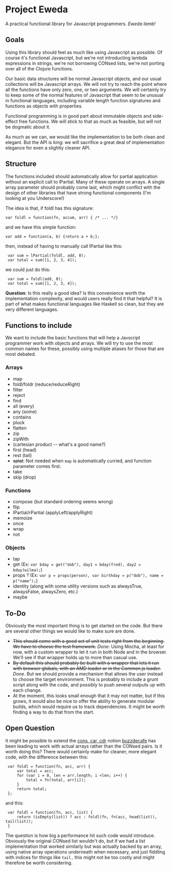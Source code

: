 Project Eweda
=============

A practical functional library for Javascript programmers.  _Eweda lamb!_



Goals
-----

Using this library should feel as much like using Javascript as possible.  Of course it's functional Javascript, but
we're not introducting lambda expressions in strings, we're not borrowing CONsed lists, we're not porting over all of
the Clojure functions.

Our basic data structures will be normal Javascript objects, and our usual collections will be Javascript arrays.  We
will not try to reach the point where all the functions have only zero, one, or two arguments.  We will certainly try
to keep some of the normal features of Javascript that seem to be unusual in functional languages, including variable
length function signatures and functions as objects with properties.

Functional programming is in good part about immutable objects and side-effect free functions.  We will stick to that
as much as feasible, but will not be dogmatic about it.

As much as we can, we would like the implementation to be both clean and elegant.  But the API is king: we will
sacrifice a great deal of implementation elegance for even a slightly cleaner API.


Structure
---------

The functions included should automatically allow for partial application without an explicit call to lPartial.  Many of
these operate on arrays.  A single array parameter should probably come last, which might conflict with the design of
other libraries that have strong functional components (I'm looking at you Underscore!)

The idea is that, if foldl has this signature:

    var foldl = function(fn, accum, arr) { /* ... */}

and we have this simple function:

    var add = function(a, b) {return a + b;};

then, instead of having to manually call lPartial like this:

     var sum = lPartial(foldl, add, 0);
     var total = sum([1, 2, 3, 4]);

we could just do this:

     var sum = foldl(add, 0);
     var total = sum([1, 2, 3, 4]);

**Question**: Is this really a good idea?  Is this convenience worth the implementation complexity, and would users
really find it that helpful?  It is part of what makes functional languages like Haskell so clean, but they are very
different languages.


Functions to include
--------------------

We want to include the basic functions that will help a Javscript programmer work with objects and arrays.  We will try
to use the most common names for these, possibly using multiple aliases for those that are most debated.


### Arrays ###

  * map
  * foldl/foldr (reduce/reduceRight)
  * filter
  * reject
  * find
  * all (every)
  * any (some)
  * contains
  * pluck
  * flatten
  * zip
  * zipWith
  * (cartesian product -- what's a good name?)
  * first (head)
  * rest (tail)
  * <del>splat</del>: Not needed when `map` is automatically curried, and function parameter comes first.
  * take
  * skip (drop)

### Functions ###

  * compose (but standard ordering seems wrong)
  * flip
  * lPartial/rPartial (applyLeft/applyRight)
  * memoize
  * once
  * wrap
  * not

### Objects ###

  * tap
  * get (Ex: `var bday = get("dob"), day1 = bday(fred), day2 = bday(wilma);`)
  * props ? (Ex: `var p = props(person), var birthday = p("dob"), name = p("name");`)
  * identity (along with some utility versions such as alwaysTrue, alwaysFalse, alwaysZero, etc.)
  * maybe



To-Do
-----

Obviously the most important thing is to get started on the code.  But there are several other things we would like to
make sure are done.

  * <del>This should come with a good set of unit tests right from the beginning.  We have to choose the test
    framework.</del> *Done*: Using Mocha, at least for now, with a custom wrapper to let it run in both Node and
    in the browser.  We'll see if that wrapper holds up to more than casual use.
  * <del>By default this should probably be built with a wrapper that lets it run with browser globals, with an AMD
    loader or in the Common.js loader.</del>  *Done*.  But we should provide a mechanism that allows the user
    instead to choose the target environment.  This is probably to include a grunt script along with the code, and
    possibly to push several outputs up with each change.
  * At the moment, this looks small enough that it may not matter, but if this grows, it would also be nice to offer
    the ability to generate modular builds, which would require us to track dependencies.  It might be worth finding
    a way to do that from the start.


Open Question
-------------

It might be possible to extend the [cons, car, cdr][cons] notion [buzzdecafe][mike] has been leading to work with actual
arrays rather than the CONsed pairs.  Is it worth doing this?  There would certainly make for cleaner, more elegant
code, with the difference between this:

     var foldl = function(fn, acc, arr) {
         var total = acc;
         for (var i = 0, len = arr.length; i <len; i++) {
             total = fn(total, arr[i]);
         }
         return total;
     };

and this:

     var foldl = function(fn, acc, list) {
         return (isEmpty(list)) ? acc : foldl(fn, fn(acc, head(list)), tail(list));
     }

The question is how big a performance hit such code would introduce.  Obviously the original CONsed list wouldn't do,
but if we had a list implementation that worked similarly but was actually backed by an array, using native array
operations underneath when necessary, and just fiddling with indices for things like `tail,` this might not be too
costly and might therefore be worth considering.


  [cons]: https://gist.github.com/buzzdecafe/5272249
  [mike]: https://github.com/buzzdecafe